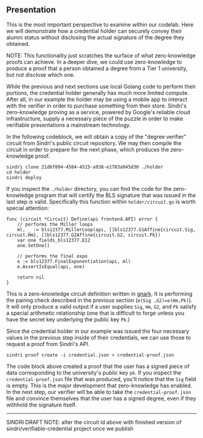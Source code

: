 ## Presentation

This is the most important perspective to examine within our codelab. Here we will demonstrate how a credential holder can securely convey their alumni status without disclosing the actual signature of the degree they obtained. 

NOTE: This functionality just scratches the surface of what zero-knowledge proofs can achieve.  In a deeper dive, we could use zero-knowledge to produce a proof that a person obtained a degree from a Tier 1 university, but not disclose which one.

While the previous and next sections use local Golang code to perform their portions, the credential holder generally has much more limited compute.
After all, in our example the holder may be using a mobile app to interact with the verifier in order to purchase something from their store.  Sindri's zero-knowledge proving as a service, powered by Google's reliable cloud infrastructure, supply a necessary piece of the puzzle in order to make verifiable presentations a mainstream technology.

In the following codeblock, we will obtain a copy of the "degree verifier" circuit from Sindri's public circuit repository.  We may then compile the circuit in order to prepare for the next phase, which produces the zero-knowledge proof.
```
sindri clone 21d6f894-4584-4515-a938-e1783a945d30 ./holder
cd holder
sindri deploy
```
If you inspect the `./holder` directory, you can find the code for the zero-knowledge program that will certify the BLS signature that was issued in the last step is valid.  Specifically this function within `holder/circuit.go` is worth special attention:
```
func (circuit *Circuit) Define(api frontend.API) error {
	// performs the Miller loops
	ml, _ := bls12377.MillerLoop(api, []bls12377.G1Affine{circuit.Sig, circuit.Hm}, []bls12377.G2Affine{circuit.G2, circuit.Pk})
	var one fields_bls12377.E12
	one.SetOne()

	// performs the final expo
	e := bls12377.FinalExponentiation(api, ml)
	e.AssertIsEqual(api, one)

	return nil
}
```
This is a zero-knowledge circuit definition written in [gnark](https://docs.gnark.consensys.io/overview).  It is performing the pairing check described in the previous section (`e(Sig ,G2)=e(Hm,Pk)`).  It will only produce a valid output if a user supplies `Sig`, `Hm`, `G2`, and `Pk` satisfy a special arithmetic relationship (one that is difficult to forge unless you have the secret key underlying the public key `Pk`.)

Since the credential holder in our example was issued the four necessary values in the previous step inside of their credentials, we can use those to request a proof from Sindri's API.
```
sindri proof create -i credential.json > credential-proof.json 
```
The code block above created a proof that the user has a signed piece of data corresponding to the university's public key `pk`.  If you inspect the `credential-proof.json` file that was produced, you'll notice that the `Sig` field is empty.  This is the major development that zero-knowledge has enabled.  In the next step, our verifier will be able to take the `credential-proof.json` file and convince themselves that the user has a signed degree, even if they withhold the signature itself.


---
SINDRI DRAFT NOTE: alter the circuit id above with finished version of sindri/verifiable-credential project once we publish
